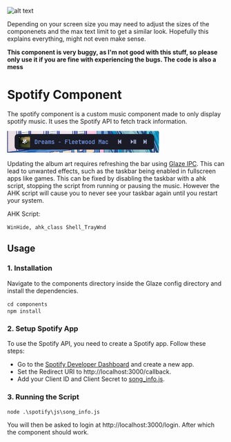 ![alt text](assets/images/desktop.png)

Depending on your screen size you may need to adjust the sizes of the componenets and the max text limit to get a similar look. Hopefully this explains everything, might not even make sense.


**This component is very buggy, as I'm not good with this stuff, so please only use it if you are fine with experiencing the bugs. The code is also a mess**

# Spotify Component 

The spotify component is a custom music component made to only display spotify music. It uses the Spotify API to fetch track information.

![alt text](assets/images/spotify_component.png)

Updating the album art requires refreshing the bar using [Glaze IPC](https://github.com/glzr-io/glazewm-js/tree/main). This can lead to unwanted effects, such as the taskbar being enabled in fullscreen apps like games. This can be fixed by disabling the taskbar with a ahk script, stopping the script from running or pausing the music. However the AHK script will cause you to never see your taskbar again until you restart your system.

AHK Script:

``` AHK
WinHide, ahk_class Shell_TrayWnd
```

## Usage

### 1. Installation 

Navigate to the components directory inside the Glaze config directory and install the dependencies. 
```
cd components
npm install
```

### 2. Setup Spotify App

To use the Spotify API, you need to create a Spotify app. Follow these steps:

- Go to the [Spotify Developer Dashboard](https://developer.spotify.com/dashboard) and create a new app.
- Set the Redirect URI to http://localhost:3000/callback.
- Add your Client ID and Client Secret to [song_info.js](components/spotify/js/song_info.js).

### 3. Running the Script

```
node .\spotify\js\song_info.js
```
You will then be asked to login at http://localhost:3000/login. After which the component should work.